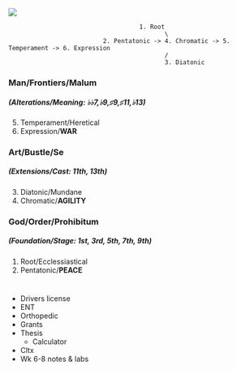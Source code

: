

![](frontier.png)
 
                                        1. Root
                                               \
                              2. Pentatonic -> 4. Chromatic -> 5. Temperament -> 6. Expression
                                               /
                                               3. Diatonic



### Man/Frontiers/Malum
##### (Alterations/Meaning: ♭♭7,♭9,♯9,♯11,♭13) 
5. Temperament/Heretical
6. Expression/**WAR**
### Art/Bustle/Se
##### (Extensions/Cast: 11th, 13th)
3. Diatonic/Mundane
4. Chromatic/**AGILITY**
### God/Order/Prohibitum
##### (Foundation/Stage: 1st, 3rd, 5th, 7th, 9th)
1. Root/Ecclessiastical 
2. Pentatonic/**PEACE**

#

- Drivers license
- ENT
- Orthopedic
- Grants
- Thesis
   - Calculator
- Cltx
- Wk 6-8 notes & labs 

